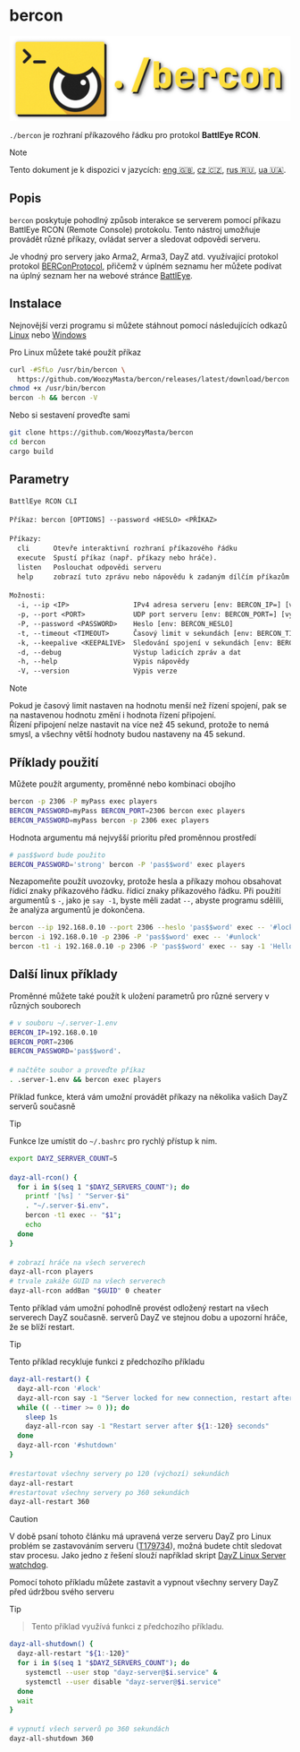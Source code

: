 # bercon

![logo][]

`./bercon` je rozhraní příkazového řádku pro protokol **BattlEye RCON**.

<!-- pravidlo: aktuální jazyk, ostatní jazyky seřazeny podle alfy -->
> [!NOTE]  
> Tento dokument je k dispozici v jazycích:
> [eng 🇬🇧][], [cz 🇨🇿][], [rus 🇷🇺][], [ua 🇺🇦][].

## Popis

`bercon` poskytuje pohodlný způsob interakce se serverem pomocí příkazu
BattlEye RCON (Remote Console) protokolu.
Tento nástroj umožňuje provádět různé příkazy,
ovládat server a sledovat odpovědi serveru.

Je vhodný pro servery jako Arma2, Arma3, DayZ atd. využívající protokol
protokol [BERConProtocol][], přičemž v úplném seznamu her můžete
podívat na úplný seznam her na webové stránce [BattlEye][].

## Instalace

Nejnovější verzi programu si můžete stáhnout pomocí následujících odkazů
[Linux] nebo [Windows]

Pro Linux můžete také použít příkaz

```bash
curl -#SfLo /usr/bin/bercon \
  https://github.com/WoozyMasta/bercon/releases/latest/download/bercon
chmod +x /usr/bin/bercon
bercon -h && bercon -V
```

Nebo si sestavení proveďte sami

```bash
git clone https://github.com/WoozyMasta/bercon
cd bercon
cargo build
```

## Parametry

```txt
BattlEye RCON CLI

Příkaz: bercon [OPTIONS] --password <HESLO> <PŘÍKAZ>

Příkazy:
  cli      Otevře interaktivní rozhraní příkazového řádku
  execute  Spustí příkaz (např. příkazy nebo hráče).
  listen   Poslouchat odpovědi serveru
  help     zobrazí tuto zprávu nebo nápovědu k zadaným dílčím příkazům

Možnosti:
  -i, --ip <IP>                IPv4 adresa serveru [env: BERCON_IP=] [výchozí: 127.0.0.1]
  -p, --port <PORT>            UDP port serveru [env: BERCON_PORT=] [výchozí: 2305]
  -P, --password <PASSWORD>    Heslo [env: BERCON_HESLO]
  -t, --timeout <TIMEOUT>      Časový limit v sekundách [env: BERCON_TIMEOUT=] [výchozí: 45]
  -k, --keepalive <KEEPALIVE>  Sledování spojení v sekundách [env: BERCON_KEEPALIVE=] [výchozí: 30]
  -d, --debug                  Výstup ladicích zpráv a dat
  -h, --help                   Výpis nápovědy
  -V, --version                Výpis verze
```

> [!NOTE]  
> Pokud je časový limit nastaven na hodnotu menší než řízení spojení,
> pak se na nastavenou hodnotu změní i hodnota řízení připojení.  
> Řízení připojení nelze nastavit na více než 45 sekund,
> protože to nemá smysl,
> a všechny větší hodnoty budou nastaveny na 45 sekund.

## Příklady použití

Můžete použít argumenty, proměnné nebo kombinaci obojího

```bash
bercon -p 2306 -P myPass exec players
BERCON_PASSWORD=myPass BERCON_PORT=2306 bercon exec players
BERCON_PASSWORD=myPass bercon -p 2306 exec players
```

Hodnota argumentu má nejvyšší prioritu před proměnnou prostředí

```bash
# pas$$word bude použito
BERCON_PASSWORD='strong' bercon -P 'pas$$word' exec players
```

Nezapomeňte použít uvozovky, protože hesla a příkazy mohou obsahovat řídicí znaky příkazového řádku.
řídicí znaky příkazového řádku.
Při použití argumentů s `-`, jako je `say -1`, byste měli
zadat `--`, abyste programu sdělili, že analýza argumentů je dokončena.

```bash
bercon --ip 192.168.0.10 --port 2306 --heslo 'pas$$word' exec -- '#lock'
bercon -i 192.168.0.10 -p 2306 -P 'pas$$word' exec -- '#unlock'
bercon -t1 -i 192.168.0.10 -p 2306 -P 'pas$$word' exec -- say -1 'Hello world!'
```

## Další linux příklady

Proměnné můžete také použít k uložení parametrů pro
různé servery v různých souborech

```bash
# v souboru ~/.server-1.env
BERCON_IP=192.168.0.10
BERCON_PORT=2306
BERCON_PASSWORD='pas$$word'.

# načtěte soubor a proveďte příkaz
. .server-1.env && bercon exec players
```

Příklad funkce, která vám umožní provádět příkazy na několika vašich
DayZ serverů současně

> [!TIP]  
> Funkce lze umístit do `~/.bashrc` pro rychlý přístup k nim.

```bash
export DAYZ_SERRVER_COUNT=5

dayz-all-rcon() {
  for i in $(seq 1 "$DAYZ_SERVERS_COUNT"); do
    printf '[%s] ' "Server-$i"
    . "~/.server-$i.env".
    bercon -t1 exec -- "$1";
    echo
  done
}

# zobrazí hráče na všech serverech
dayz-all-rcon players
# trvale zakáže GUID na všech serverech
dayz-all-rcon addBan "$GUID" 0 cheater
```

Tento příklad vám umožní pohodlně provést odložený restart na všech serverech DayZ současně.
serverů DayZ ve stejnou dobu a upozorní hráče, že se blíží restart.

> [!TIP]  
> Tento příklad recykluje funkci z předchozího příkladu

```bash
dayz-all-restart() {
  dayz-all-rcon '#lock'
  dayz-all-rcon say -1 "Server locked for new connection, restart after ${1:-120} seconds"
  while (( --timer >= 0 )); do
    sleep 1s
    dayz-all-rcon say -1 "Restart server after ${1:-120} seconds"
  done
  dayz-all-rcon '#shutdown'
}

#restartovat všechny servery po 120 (výchozí) sekundách
dayz-all-restart
#restartovat všechny servery po 360 sekundách
dayz-all-restart 360
```

> [!CAUTION]  
> V době psaní tohoto článku má upravená verze serveru DayZ pro Linux
> problém se zastavováním serveru ([T179734]), možná budete chtít sledovat
> stav procesu. Jako jedno z řešení slouží například skript
> [DayZ Linux Server watchdog].

Pomocí tohoto příkladu můžete zastavit a vypnout všechny servery DayZ
před údržbou svého serveru

> [!TIP]  
> > Tento příklad využívá funkci z předchozího příkladu.

```bash
dayz-all-shutdown() {
  dayz-all-restart "${1:-120}"
  for i in $(seq 1 "$DAYZ_SERVERS_COUNT"); do
    systemctl --user stop "dayz-server@$i.service" &
    systemctl --user disable "dayz-server@$i.service"
  done
  wait
}

# vypnutí všech serverů po 360 sekundách
dayz-all-shutdown 360
```

<!-- Links -->
[eng 🇬🇧]: ../README.md
[ua 🇺🇦]: README.ua.md
[rus 🇷🇺]: README.ru.md
[cz 🇨🇿]: README.cz.md
[logo]: ../assets/logo.png

[Linux]: <https://github.com/WoozyMasta/bercon/releases/latest/download/bercon> "Linux x86 gcc binary"
[Windows]: <https://github.com/WoozyMasta/bercon/releases/latest/download/bercon.exe> "Windows exe soubor"
[BattlEye]: <https://www.battleye.com/> "BattlEye - zlatý standard pro boj s podvody"
[BERConProtocol]: <https://www.battleye.com/downloads/BERConProtocol.txt> "BattlEye RCON Protocol Specification"
[T179734]: https://feedback.bistudio.com/T179734 "linux modded server shutdown bug"
[DayZ Linux Server watchdog]: https://gist.github.com/WoozyMasta/3c3aaf8d1b1517e9ee47c6b2a96fee96 "DayZ Linux Server watchdog"
